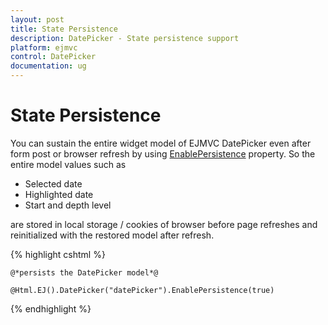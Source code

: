 ```yaml
---
layout: post
title: State Persistence
description: DatePicker - State persistence support 
platform: ejmvc
control: DatePicker
documentation: ug
---
```

# State Persistence

You can sustain the entire widget model of EJMVC DatePicker even after form post or browser refresh by using [EnablePersistence](https://help.syncfusion.com/js/api/ejdatepicker#members:enablepersistence) property. So the entire model values such as 

* Selected date
* Highlighted date
* Start and depth level 

are stored in local storage / cookies of browser before page refreshes and reinitialized with the restored model after refresh.


{% highlight cshtml %}

    @*persists the DatePicker model*@

    @Html.EJ().DatePicker("datePicker").EnablePersistence(true)


{% endhighlight %}
